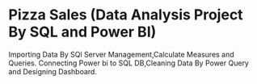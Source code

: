 # Pizza Sales (Data Analysis Project By SQL and Power BI)
Importing Data By SQl Server Management,Calculate Measures and Queries.
Connecting Power bi to SQL DB,Cleaning Data By Power Query and Designing Dashboard.
